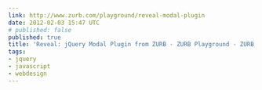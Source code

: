 ```yaml
---
link: http://www.zurb.com/playground/reveal-modal-plugin
date: 2012-02-03 15:47 UTC
# published: false
published: true
title: 'Reveal: jQuery Modal Plugin from ZURB - ZURB Playground - ZURB.com'
tags:
- jquery
- javascript
- webdesign
---
```



